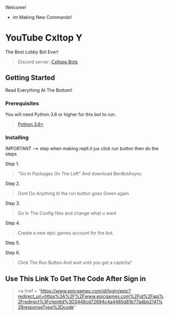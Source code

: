 
Welcome!
- Im Making New Commands!

# YouTube Cxltop Y

The Best Lobby Bot Ever!

> Discord server: <a href="https://discord.gg/p68vuqFzww" target="_blank">Cxltops Bots</a>

## Getting Started

Read Everything At The Bottom!
### Prerequisites

You will need Python 3.6 or higher for this bot to run.

> <a href="https://www.python.org/downloads/release/python-360/" target="_blank">Python 3.6+</a>


### Installing


IMPORTANT --> step when making repll.it jus click run button then do the steps


Step 1.

> "Go In Packages On The Left" And download BenBotAsync


Step 2.

> Dont Do Anything til the run button goes Green again


Step 3.

> Go In The Config files and change what u want

Step 4.

> Create a new epic games account for the bot.

Step 5.

Step 6.

> Click The Run Button And wait until you get a captcha"



## Use This Link To Get The Code After Sign in
> <a
href = "https://www.epicgames.com/id/login/epic?redirect_uri=https%3A%2F%2Fwww.epicgames.com%2Fid%2Fapi%2Fredirect%3FclientId%3D3446cd72694c4a4485d81b77adbb2141%26responseType%3Dcode"
